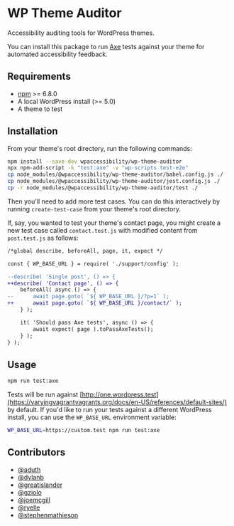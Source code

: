 # WP Theme Auditor

Accessibility auditing tools for WordPress themes.

You can install this package to run [Axe](https://deque.com/axe) tests against your theme for automated accessibility feedback.

## Requirements

- [npm](https://github.com/npm/cli/releases/latest) >= 6.8.0
- A local WordPress install (>= 5.0)
- A theme to test

## Installation

From your theme's root directory, run the following commands:

```bash
npm install --save-dev wpaccessibility/wp-theme-auditor
npx npm-add-script -k "test:axe" -v "wp-scripts test-e2e"
cp node_modules/@wpaccessibility/wp-theme-auditor/babel.config.js ./
cp node_modules/@wpaccessibility/wp-theme-auditor/jest.config.js ./
cp -r node_modules/@wpaccessibility/wp-theme-auditor/test ./
```

Then you'll need to add more test cases. You can do this interactively by running `create-test-case` from your theme's root directory.

If, say, you wanted to test your theme's contact page, you might create a new test case called `contact.test.js` with modified content from `post.test.js` as follows:

```diff
/*global describe, beforeAll, page, it, expect */

const { WP_BASE_URL } = require( './support/config' );

--describe( 'Single post', () => {
++describe( 'Contact page', () => {
	beforeAll( async () => {
--		await page.goto( `${ WP_BASE_URL }/?p=1` );
++		await page.goto( `${ WP_BASE_URL }/contact/` );
	} );

	it( 'Should pass Axe tests', async () => {
		await expect( page ).toPassAxeTests();
	} );
} );
```

## Usage

```bash
npm run test:axe
```

Tests will be run against [http://one.wordpress.test](https://varyingvagrantvagrants.org/docs/en-US/references/default-sites/) by default. If you'd like to run your tests against a different WordPress install, you can use the `WP_BASE_URL` environment variable:

```bash
WP_BASE_URL=https://custom.test npm run test:axe
```

## Contributors

- [@aduth](https://github.com/aduth)
- [@dylanb](https://github.com/dylanb)
- [@greatislander](https://github.com/greatislander)
- [@gziolo](https://github.com/gziolo)
- [@joemcgill](https://github.com/joemcgill)
- [@ryelle](https://github.com/ryelle)
- [@stephenmathieson](https://github.com/stephenmathieson)